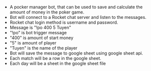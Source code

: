 -   A pocker manager bot, that can be used to save and calculate the amount of money in the poker game.
-   Bot will connect to a Rocket chat server and listen to the messages.
-   Rocket chat login method is username and password.
-   Message is "!po 400 5 Tuyen"
-   "!po" is bot trigger message
-   "400" is amount of start money
-   "5" is amount of player
-   "Tuyen" is the name of the player
-   Bot will save the message to google sheet using google sheet api.
-   Each match will be a row in the google sheet.
-   Each day will be a sheet in the google sheet file
